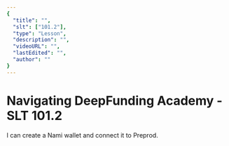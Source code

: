 ```yaml
---
{
  "title": "",
  "slt": ["101.2"],
  "type": "Lesson",
  "description": "",
  "videoURL": "",
  "lastEdited": "",
  "author": ""
}
---
```


# Navigating DeepFunding Academy - SLT 101.2

I can create a Nami wallet and connect it to Preprod.